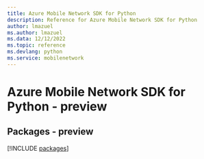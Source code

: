 ```yaml
---
title: Azure Mobile Network SDK for Python
description: Reference for Azure Mobile Network SDK for Python
author: lmazuel
ms.author: lmazuel
ms.data: 12/12/2022
ms.topic: reference
ms.devlang: python
ms.service: mobilenetwork
---
```

# Azure Mobile Network SDK for Python - preview
## Packages - preview
[!INCLUDE [packages](mobile-network-index.md)]
